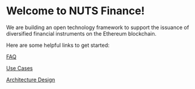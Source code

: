 # Welcome to NUTS Finance!

We are building an open technology framework to support the issuance of diversified financial instruments on the Ethereum blockchain.

Here are some helpful links to get started:

[FAQ](https://docs.nuts.finance/faq)

[Use Cases](https://docs.nuts.finance/use-cases)

[Architecture Design](https://docs.nuts.finance/architecture-design)

